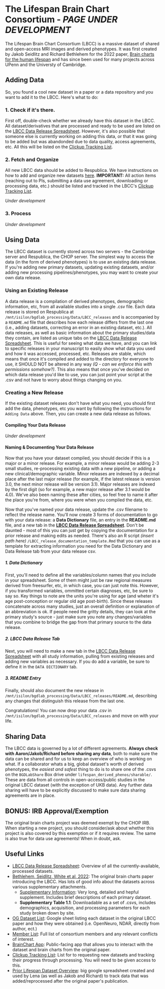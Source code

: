 # The Lifespan Brain Chart Consortium - *PAGE UNDER DEVELOPMENT*
The Lifespan Brain Chart Consortium (LBCC) is a massive dataset of shared and open-access MRI images and derived phenotypes. It was first created by Jakob Seidlitz and Richard Bethlehem for the 2022 paper, [Brain charts for the human lifespan]((https://www.nature.com/articles/s41586-022-04554-y)) and has since been used for many projects across UPenn and the Universty of Cambridge.

## Adding Data
So, you found a cool new dataset in a paper or a data repository and you want to add it to the LBCC. Here's what to do:

### 1. Check if it's there.
First off, double-check whether we already have this dataset in the LBCC. All dataset/derivatives that are processed and ready to be used are listed on the [LBCC Data Release Spreadsheet](https://docs.google.com/spreadsheets/d/1bWK-eXVlHD2t757heWHzW1i-mKiXpzkbqWD0T5JaNIU/edit?gid=83134800#gid=83134800). However, it's also possible that someone else is currently working on adding this data, or that it was going to be added but was abandonded due to data quality, access agreements, etc. All this will be listed on the [Clickup Tracking List](https://app.clickup.com/9011141602/v/li/901102982820).

### 2. Fetch and Organize
All new LBCC data should be added to Respublica. We have instructions on how to add and organize new datasets [here](https://bgdlab.github.io/how-to/organize-imaging-data.html.). **IMPORTANT:** All action items (reaching out to PIs, submitting a data use agreement, downloading or processing data, etc.) should be listed and tracked in the LBCC's [Clickup Tracking List](https://app.clickup.com/9011141602/v/li/901102982820).

*Under development*

### 3. Process
*Under development*

## Using Data
The LBCC dataset is currently stored across two servers - the Cambridge server and Respublica, the CHOP server. The simplest way to access the data (in the form of derived phenotypes) is to use an existing data release. If you're adding new primary datasets, updating existing datasets, and/or adding new processing pipelines/phenotypes, you may want to create your own data release. 

### Using an Existing Release
A data release is a compilation of derived phenotypes, demographic information, etc, from all available studies into a single .csv file. Each data release is stored on Respublica at `/mnt/isilon/bgdlab_processing/Data/LBCC_releases` and is accompanied by a `README.md` file that describes how each release differs from the last one (i.e., adding datasets, correcting an error in an existing dataset, etc.). All data releases, as well as basic information about the primary studies/data they contain, are listed as unique tabs on the [LBCC Data Release Spreadsheet](https://docs.google.com/spreadsheets/d/1bWK-eXVlHD2t757heWHzW1i-mKiXpzkbqWD0T5JaNIU/edit?gid=83134800#gid=83134800). This is useful for seeing what data we have, and you can link to specific releases in your manuscript to easily show what data you used and how it was accessed, processed, etc. Releases are stable, which means that once it's compiled and added to the directory for everyone to use, it SHOULD NOT be altered in any way *(Q - can we enforce this with permissions somehow?)*. This also means that once you've decided on which data release you'd like to use, you can just point your script at the .csv and not have to worry about things changing on you. 

### Creating a New Release
If the existing dataset releases don't have what you need, you should first add the data, phenotypes, etc you want by following the instructions for `Adding Data` above. Then, you can create a new data release as follows.

#### Compiling Your Data Release
*Under development*

#### Naming & Documenting Your Data Release
Now that you have your dataset compiled, you should decide if this is a major or a minor release. For example, a minor release would be adding 2-3 small studies, re-processing existing data with a new pipeline, or adding a new clinical/demographic variable. Minor releases are indexed by a decimal place after the last major release (for example, if the latest release is version 3.0, the next minor release will be version 3.1). Major releases are indexed by the first digit (so for example, a new major release after 3.1 would be 4.0). We've also been naming these after cities, so feel free to name it after the place you're from, where you were when you compiled the data, etc.

Now that you've named your data release, update the .csv filename to reflect the release name. You'll now create 3 forms of documentation to go with your data release: a **Data Dictionary** file, an entry in the **README.md** file, and a new tab in the **[LBCC Data Release Spreadsheet](https://docs.google.com/spreadsheets/d/1bWK-eXVlHD2t757heWHzW1i-mKiXpzkbqWD0T5JaNIU/edit?gid=83134800#gid=83134800)**. Don't be daunted - most of this you can just get by copying the documentation for a prior release and making edits as needed. There's also an R script *(insert path here)* `/LBCC_release_documentation_template.Rmd` that you can use as a template for extracting information you need for the Data Dictionary and Data Release tab from your data release csv.

##### 1. Data Dictionary
First, you'll need to define all the variables/column names that you include in your spreadsheet. Some of them might just be raw regional measures derived from freesurfer, etc, in which case, you can just note this. However, if you transformed variables, ommitted certain diagnoses, etc, be sure to say so. Key things to note are the units you're using for age (and wheter it's age post-conception or regular old age post-birth). Since these releases concatenate across many studies, just an overall definition or explanation of an abbreviation is ok. If people need the gritty details, they can look at the primary study's source - just make sure you note any changes/variables that you combine to bridge the gap from that primary source to the data release.

##### 2. LBCC Data Release Tab
Next, you will need to make a new tab in the [LBCC Data Release Spreadsheet](https://docs.google.com/spreadsheets/d/1bWK-eXVlHD2t757heWHzW1i-mKiXpzkbqWD0T5JaNIU/edit?gid=83134800#gid=83134800) with all study information, pulling from existing releases and adding new variables as necessary. If you do add a variable, be sure to define it in the `DATA DICTIONARY` tab.

##### 3. README Entry
Finally, should also document the new release in `/mnt/isilon/bgdlab_processing/Data/LBCC_releases/README.md`, describing any changes that distinguish this release from the last one. 

Congratulations! You can now drop your data .csv in `/mnt/isilon/bgdlab_processing/Data/LBCC_releases` and move on with your life.

## Sharing Data
The LBCC data is governed by a lot of different agreements. **Always check with Aaron/Jakob/Richard before sharing any data**, both to make sure the data can be shared and for us to keep an overview of who is working on what. If a collaborator whats a big, global dataset's worth of derived phenotypes, the *easiest and safest* thing to do is to share one of the .csvs on the `BGDLabShare` Box drive under `lifespan_derived_phenos/sharable/`. These are data from all controls in open-access/public studies in the original LBCC dataset (with the exception of UKB data). Any further data sharing will have to be explicitly discussed to make sure data sharing agreements are in place.

## BONUS: IRB Approval/Exemption
The original brain charts project was deemed exempt by the CHOP IRB. When starting a new project, you should consider/ask about whether this project is also covered by this exemption or if it requires review. The same is also true for data use agreements! When in doubt, ask.

## Useful Links
+ [LBCC Data Release Spreadsheet](https://docs.google.com/spreadsheets/d/1bWK-eXVlHD2t757heWHzW1i-mKiXpzkbqWD0T5JaNIU/edit?gid=83134800#gid=83134800): Overview of all the currently-available, processed datasets.
+ [Bethlehem, Seidlitz, White et al, 2022](https://www.nature.com/articles/s41586-022-04554-y): The original brain charts paper introducing the LBCC. Has lots of good info about the datasets across various supplementary attachments.
  - [Supplementary Information](https://static-content.springer.com/esm/art%3A10.1038%2Fs41586-022-04554-y/MediaObjects/41586_2022_4554_MOESM1_ESM.pdf): Very long, detailed and hepful supplement. Includes brief descriptions of each primary dataset.
  - **Supplementary Table 1.1**: Downloadable as a set of .csvs, includes demographics, acquisition, and processing parameters for each study broken down by site.
+ [OG Dataset List](https://docs.google.com/spreadsheets/d/15UbnykpXnISXzgEiU9sECyuHXlqirY63V4oTwkuY-58/edit?gid=554339266#gid=554339266): Google sheet listing each dataset in the original LBCC paper and how they were obtained (i.e. OpenNeuro, NDAR, directly from author, ect.)
+ [Member List](https://docs.google.com/spreadsheets/d/1D8YNDcnhwlv2WcUDhreq3fwrkfpfGiFp0OGFVO5d-es/edit?gid=0#gid=0): Full list of consortium members and any relevant conflicts of interest.
+ [BrainChart App](https://brainchart.shinyapps.io/brainchart/): Public-facing app that allows you to interact with the dataset and brain charts from the original paper.
+ [Clickup Tracking List](https://app.clickup.com/9011141602/v/li/901102982820): List for to requesting new datasets and tracking their progress through processing. You will need to be given access to this.
+ [Prior Lifespan Dataset Overview](https://docs.google.com/spreadsheets/d/19KL7GbJLEuYkUS3hhQt7FdqGN9VwupKftvc8Ku1Mcgw/edit): big google spreadsheet created and used by Lena (as well as Jakob and Richard) to track data that was added/reprocessed after the original paper's publication.
